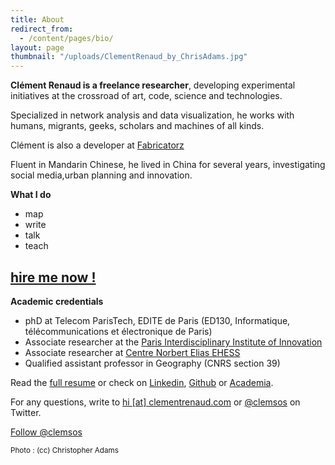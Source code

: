 ```yaml
---
title: About
redirect_from:
  - /content/pages/bio/
layout: page
thumbnail: "/uploads/ClementRenaud_by_ChrisAdams.jpg"
---
```


**Clément Renaud is a freelance researcher**, developing experimental initiatives at the crossroad of art, code, science and technologies.

Specialized in network analysis and data visualization, he works with humans, migrants, geeks, scholars and machines of all kinds.

Clément is also a developer at [Fabricatorz](http://fabricatorz.com)

Fluent in Mandarin Chinese, he lived in China for several years, investigating social media,urban planning and innovation.

**What I do**

* map
* write
* talk
* teach

## [hire me now !](mailto:hi@clementrenaud.com)

**Academic credentials**

+ phD at Telecom ParisTech, EDITE de Paris (ED130, Informatique, télécommunications et électronique de Paris)
+ Associate researcher at the [Paris Interdisciplinary Institute of Innovation](http://www.i-3.fr/?lang=en)
+ Associate researcher at [Centre Norbert Elias EHESS](http://centre-norbert-elias.ehess.fr/)
+ Qualified assistant professor in Geography (CNRS section 39)


Read the [full resume](/content/pages/resume) or check on [Linkedin](http://fr.linkedin.com/in/clementrenaud), [Github](http://github.com/clemsos) or [Academia](https://telecom-paristech.academia.edu/Cl%C3%A9mentRenaud).

For any questions, write to [hi [at] clementrenaud.com](mailto:hi@clementrenaud.com) or [@clemsos](http://twitter.com/clemsos) on Twitter.

<a href="https://twitter.com/clemsos" class="twitter-follow-button" data-show-count="false" data-show-screen-name="false">Follow @clemsos</a>
<script>!function(d,s,id){var js,fjs=d.getElementsByTagName(s)[0],p=/^http:/.test(d.location)?'http':'https';if(!d.getElementById(id)){js=d.createElement(s);js.id=id;js.src=p+'://platform.twitter.com/widgets.js';fjs.parentNode.insertBefore(js,fjs);}}(document, 'script', 'twitter-wjs');</script>

<small>Photo : (cc) Christopher Adams</small>
